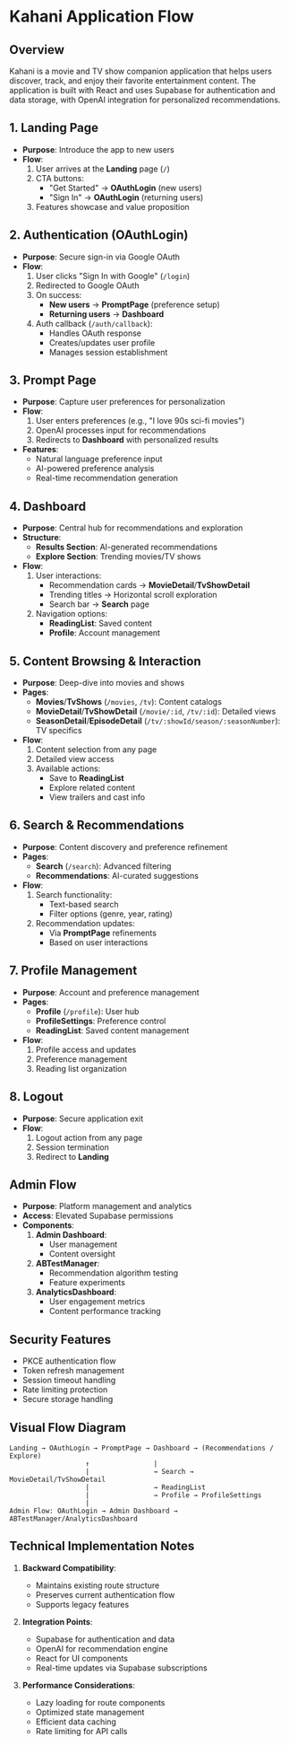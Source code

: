 # Kahani Application Flow

## Overview
Kahani is a movie and TV show companion application that helps users discover, track, and enjoy their favorite entertainment content. The application is built with React and uses Supabase for authentication and data storage, with OpenAI integration for personalized recommendations.

## 1. Landing Page
- **Purpose**: Introduce the app to new users
- **Flow**:
  1. User arrives at the **Landing** page (`/`)
  2. CTA buttons:
     - "Get Started" → **OAuthLogin** (new users)
     - "Sign In" → **OAuthLogin** (returning users)
  3. Features showcase and value proposition

## 2. Authentication (OAuthLogin)
- **Purpose**: Secure sign-in via Google OAuth
- **Flow**:
  1. User clicks "Sign In with Google" (`/login`)
  2. Redirected to Google OAuth
  3. On success:
     - **New users** → **PromptPage** (preference setup)
     - **Returning users** → **Dashboard**
  4. Auth callback (`/auth/callback`):
     - Handles OAuth response
     - Creates/updates user profile
     - Manages session establishment

## 3. Prompt Page
- **Purpose**: Capture user preferences for personalization
- **Flow**:
  1. User enters preferences (e.g., "I love 90s sci-fi movies")
  2. OpenAI processes input for recommendations
  3. Redirects to **Dashboard** with personalized results
- **Features**:
  - Natural language preference input
  - AI-powered preference analysis
  - Real-time recommendation generation

## 4. Dashboard
- **Purpose**: Central hub for recommendations and exploration
- **Structure**:
  - **Results Section**: AI-generated recommendations
  - **Explore Section**: Trending movies/TV shows
- **Flow**:
  1. User interactions:
     - Recommendation cards → **MovieDetail**/**TvShowDetail**
     - Trending titles → Horizontal scroll exploration
     - Search bar → **Search** page
  2. Navigation options:
     - **ReadingList**: Saved content
     - **Profile**: Account management

## 5. Content Browsing & Interaction
- **Purpose**: Deep-dive into movies and shows
- **Pages**:
  - **Movies**/**TvShows** (`/movies`, `/tv`): Content catalogs
  - **MovieDetail**/**TvShowDetail** (`/movie/:id`, `/tv/:id`): Detailed views
  - **SeasonDetail**/**EpisodeDetail** (`/tv/:showId/season/:seasonNumber`): TV specifics
- **Flow**:
  1. Content selection from any page
  2. Detailed view access
  3. Available actions:
     - Save to **ReadingList**
     - Explore related content
     - View trailers and cast info

## 6. Search & Recommendations
- **Purpose**: Content discovery and preference refinement
- **Pages**:
  - **Search** (`/search`): Advanced filtering
  - **Recommendations**: AI-curated suggestions
- **Flow**:
  1. Search functionality:
     - Text-based search
     - Filter options (genre, year, rating)
  2. Recommendation updates:
     - Via **PromptPage** refinements
     - Based on user interactions

## 7. Profile Management
- **Purpose**: Account and preference management
- **Pages**:
  - **Profile** (`/profile`): User hub
  - **ProfileSettings**: Preference control
  - **ReadingList**: Saved content management
- **Flow**:
  1. Profile access and updates
  2. Preference management
  3. Reading list organization

## 8. Logout
- **Purpose**: Secure application exit
- **Flow**:
  1. Logout action from any page
  2. Session termination
  3. Redirect to **Landing**

## Admin Flow
- **Purpose**: Platform management and analytics
- **Access**: Elevated Supabase permissions
- **Components**:
  1. **Admin Dashboard**:
     - User management
     - Content oversight
  2. **ABTestManager**:
     - Recommendation algorithm testing
     - Feature experiments
  3. **AnalyticsDashboard**:
     - User engagement metrics
     - Content performance tracking

## Security Features
- PKCE authentication flow
- Token refresh management
- Session timeout handling
- Rate limiting protection
- Secure storage handling

## Visual Flow Diagram
```plaintext
Landing → OAuthLogin → PromptPage → Dashboard → (Recommendations / Explore)
                   ↑                |
                   |                → Search → MovieDetail/TvShowDetail
                   |                → ReadingList
                   |                → Profile → ProfileSettings
                   |
Admin Flow: OAuthLogin → Admin Dashboard → ABTestManager/AnalyticsDashboard
```

## Technical Implementation Notes
1. **Backward Compatibility**:
   - Maintains existing route structure
   - Preserves current authentication flow
   - Supports legacy features

2. **Integration Points**:
   - Supabase for authentication and data
   - OpenAI for recommendation engine
   - React for UI components
   - Real-time updates via Supabase subscriptions

3. **Performance Considerations**:
   - Lazy loading for route components
   - Optimized state management
   - Efficient data caching
   - Rate limiting for API calls 